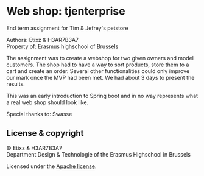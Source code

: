 # Web shop: tjenterprise
End term assignment for Tim &amp; Jefrey's petstore

Authors: Etixz &amp; H3AR7B3A7<br>
Property of: Erasmus highschool of Brussels

The assignment was to create a webshop for two given owners and model customers.
The shop had to have a way to sort products, store them to a cart and create an order.
Several other functionalities could only improve our mark once the MVP had been met.
We had about 3 days to present the results.

This was an early introduction to Spring boot and in no way represents what a real web shop should look like.

Special thanks to: Swasse

## License & copyright

© Etixz &amp; H3AR7B3A7<br>
Department Design & Technologie of the Erasmus Highschool in Brussels

Licensed under the [Apache license](LICENSE).

